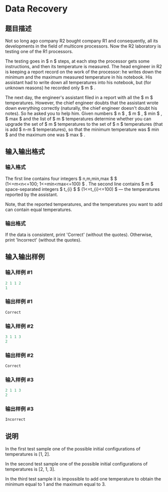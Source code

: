 # Data Recovery

## 题目描述

Not so long ago company R2 bought company R1 and consequently, all its developments in the field of multicore processors. Now the R2 laboratory is testing one of the R1 processors.

The testing goes in $ n $ steps, at each step the processor gets some instructions, and then its temperature is measured. The head engineer in R2 is keeping a report record on the work of the processor: he writes down the minimum and the maximum measured temperature in his notebook. His assistant had to write down all temperatures into his notebook, but (for unknown reasons) he recorded only $ m $ .

The next day, the engineer's assistant filed in a report with all the $ m $ temperatures. However, the chief engineer doubts that the assistant wrote down everything correctly (naturally, the chief engineer doesn't doubt his notes). So he asked you to help him. Given numbers $ n $ , $ m $ , $ min $ , $ max $ and the list of $ m $ temperatures determine whether you can upgrade the set of $ m $ temperatures to the set of $ n $ temperatures (that is add $ n-m $ temperatures), so that the minimum temperature was $ min $ and the maximum one was $ max $ .

## 输入输出格式

### 输入格式

The first line contains four integers $ n,m,min,max $ $ (1<=m&lt;n<=100; 1<=min&lt;max<=100) $ . The second line contains $ m $ space-separated integers $ t_{i} $ $ (1<=t_{i}<=100) $ — the temperatures reported by the assistant.

Note, that the reported temperatures, and the temperatures you want to add can contain equal temperatures.

### 输出格式

If the data is consistent, print 'Correct' (without the quotes). Otherwise, print 'Incorrect' (without the quotes).

## 输入输出样例

### 输入样例 #1

```cpp
2 1 1 2
1

```
### 输出样例 #1

```cpp
Correct

```
### 输入样例 #2

```cpp
3 1 1 3
2

```
### 输出样例 #2

```cpp
Correct

```
### 输入样例 #3

```cpp
2 1 1 3
2

```
### 输出样例 #3

```cpp
Incorrect

```
## 说明

In the first test sample one of the possible initial configurations of temperatures is \[1, 2\].

In the second test sample one of the possible initial configurations of temperatures is \[2, 1, 3\].

In the third test sample it is impossible to add one temperature to obtain the minimum equal to 1 and the maximum equal to 3.

